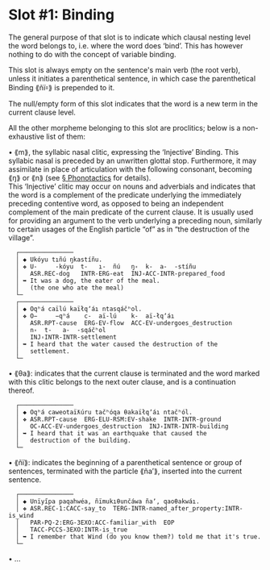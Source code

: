 # Slot #1: Binding
  
The general purpose of that slot is to indicate which clausal nesting level the word belongs to, i.e. where the word does ‘bind’. This has however nothing to do with the concept of variable binding.  
  
This slot is always empty on the sentence's main verb (the root verb), unless it initiates a parenthetical sentence, in which case the parenthetical Binding ⟪ñï꞊⟫ is prepended to it.  
  
The null/empty form of this slot indicates that the word is a new term in the current clause level.  
  
All the other morpheme belonging to this slot are proclitics; below is a non-exhaustive list of them:  
  
  • ⟪m⟫, the syllabic nasal clitic, expressing the ‘Injective’ Binding. This syllabic nasal is preceded by an unwritten glottal stop. Furthermore, it may assimilate in place of articulation with the following consonant, becoming ⟪ŋ⟫ or ⟪n⟫ (see [§ Phonotactics](../phonotactics.md) for details).  
  This ‘Injective’ clitic may occur on nouns and adverbials and indicates that the word is a complement of the predicate underlying the immediately preceding contentive word, as opposed to being an independent complement of the main predicate of the current clause. It is usually used for providing an argument to the verb underlying a preceding noun, similarly to certain usages of the English particle “of” as in “the destruction of the village”.    

```  
  ┌───────────────  
  │ ◆ Ukóyu tıñú ŋkastíñu.  
  │ ❖ U-     -kóyu  t-   ı-  ñú   ŋ꞊  k-  a-  -stíñu
  │   ASR.REC-dog   INTR-ERG-eat  INJ꞊ACC-INTR-prepared_food  
  │ ➥ It was a dog, the eater of the meal.
  │   (the one who ate the meal)  
  └─  
  ┌───────────────  
  │ ◆ Oqʰá caïlú kaïłqʼáı ntasqáčʰol.  
  │ ❖ O−     −qʰá    c-  aï-lú    k-  aï-łqʼáı
  │   ASR.RPT-cause  ERG-EV-flow  ACC-EV-undergoes_destruction
  │   n꞊  t-   a-  -sqáčʰol
  │   INJ꞊INTR-INTR-settlement  
  │ ➥ I heard that the water caused the destruction of the
  │   settlement.  
  └─  
```  

  • ⟪θa⟫: indicates that the current clause is terminated and the word marked with this clitic belongs to the next outer clause, and is a continuation thereof.  

```
  ┌───────────────  
  │ ◆ Oqʰá caweotaïƛúru tačʰóqa θakaïłqʼáı ntačʰól.  
  │ ❖ ASR.RPT-cause  ERG-ELU-RSM:EV-shake  INTR-INTR-ground
  │   OC꞊ACC-EV-undergoes_destruction  INJ꞊INTR-INTR-building 
  │ ➥ I heard that it was an earthquake that caused the
  │   destruction of the building.  
  └─  
```
  • ⟪ñï⟫: indicates the beginning of a parenthetical sentence or group of sentences, terminated with the particle ⟪ñaʼ⟫, inserted into the current sentence.
  
```
  ┌───────────────  
  │ ◆ Unïyı̋pa paqahwéa, ñïmukıθunčáwa ñaʼ, qaoθakwáı.
  │ ❖ ASR.REC-1:CACC-say_to  TERG-INTR-named_after_property:INTR-is_wind
  │   PAR꞊PQ-2:ERG-3EXO:ACC-familiar_with  EOP
  │   TACC-PCCS-3EXO:INTR-is_true
  │ ➥ I remember that Wind (do you know them?) told me that it's true.
  └─  
```

  • ...  
  
